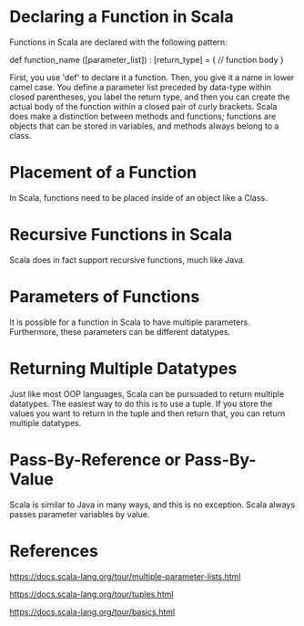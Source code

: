 # Declaring a Function in Scala
Functions in Scala are declared with the following pattern:

   def function_name ([parameter_list]) : [return_type] = {
  // function body
}

First, you use 'def' to declare it a function. Then, you give it a name in lower camel case. You define a parameter list preceded by data-type within closed parentheses, you label the return type, and then you can create the actual body of the function within a closed pair of curly brackets.
Scala does make a distinction between methods and functions; functions are objects that can be stored in variables, and methods always belong to a class.

# Placement of a Function
In Scala, functions need to be placed inside of an object like a Class.

# Recursive Functions in Scala
Scala does in fact support recursive functions, much like Java.

# Parameters of Functions
It is possible for a function in Scala to have multiple parameters. Furthermore, these parameters can be different datatypes.

# Returning Multiple Datatypes
Just like most OOP languages, Scala can be pursuaded to return multiple datatypes. The easiest way to do this is to use a tuple. If you store the values you want to return in the tuple and then return that, you can return multiple datatypes.

# Pass-By-Reference or Pass-By-Value
Scala is similar to Java in many ways, and this is no exception. Scala always passes parameter variables by value.

# References
https://docs.scala-lang.org/tour/multiple-parameter-lists.html

https://docs.scala-lang.org/tour/tuples.html

https://docs.scala-lang.org/tour/basics.html
